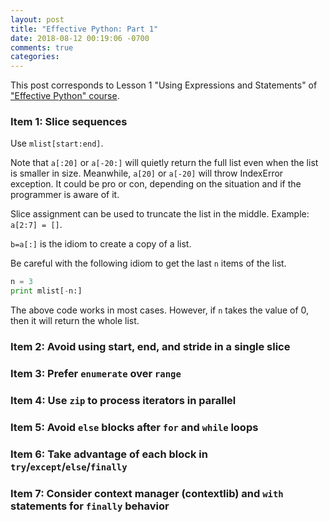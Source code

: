 ```yaml
---
layout: post
title: "Effective Python: Part 1"
date: 2018-08-12 00:19:06 -0700
comments: true
categories: 
---
```


This post corresponds to Lesson 1 "Using Expressions and Statements" of ["Effective Python" course](https://www.safaribooksonline.com/videos/effective-python/9780134175249).

<!--more-->

### Item 1: Slice sequences

Use `mlist[start:end]`.

Note that `a[:20]` or `a[-20:]` will quietly return the full list even when the list is smaller in size.
Meanwhile, `a[20]` or `a[-20]` will throw IndexError exception.
It could be pro or con, depending on the situation and if the programmer is aware of it.

Slice assignment can be used to truncate the list in the middle. Example: `a[2:7] = []`.

`b=a[:]` is the idiom to create a copy of a list.

Be careful with the following idiom to get the last `n` items of the list.

``` python WRONG: For input n, return the last n items from list
n = 3
print mlist[-n:]
```

The above code works in most cases. However, if `n` takes the value of 0, then it will return the whole list.

### Item 2: Avoid using start, end, and stride in a single slice

### Item 3: Prefer `enumerate` over `range`

### Item 4: Use `zip` to process iterators in parallel

### Item 5: Avoid `else` blocks after `for` and `while` loops

### Item 6: Take advantage of each block in `try`/`except`/`else`/`finally`

### Item 7: Consider context manager (contextlib) and `with` statements for `finally` behavior

